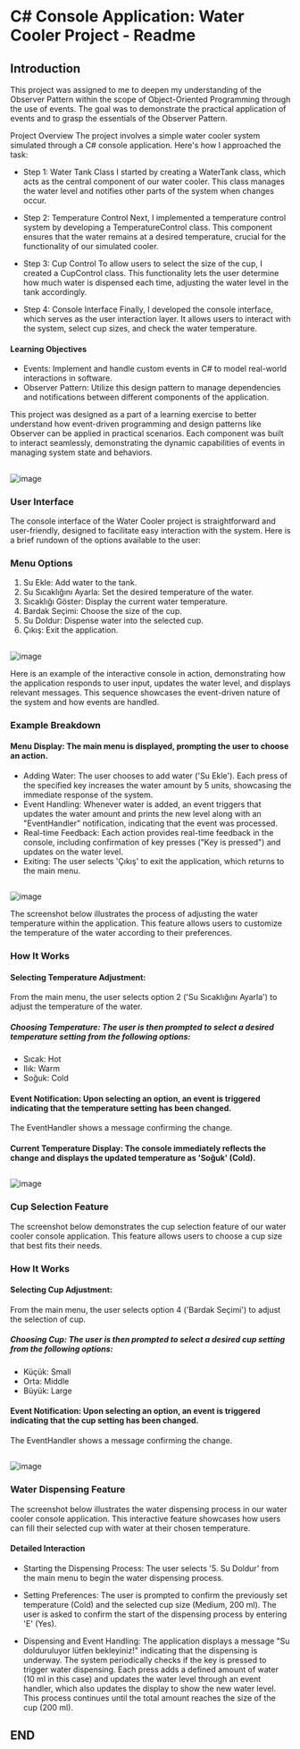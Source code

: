 # C# Console Application: Water Cooler Project - Readme

## Introduction
This project was assigned to me to deepen my understanding of the Observer Pattern within the scope of Object-Oriented Programming through the use of events. 
The goal was to demonstrate the practical application of events and to grasp the essentials of the Observer Pattern.

Project Overview
The project involves a simple water cooler system simulated through a C# console application. Here's how I approached the task:

- Step 1: Water Tank Class
I started by creating a WaterTank class, which acts as the central component of our water cooler. 
This class manages the water level and notifies other parts of the system when changes occur.

- Step 2: Temperature Control
Next, I implemented a temperature control system by developing a TemperatureControl class. 
This component ensures that the water remains at a desired temperature, crucial for the functionality of our simulated cooler.

- Step 3: Cup Control
To allow users to select the size of the cup, I created a CupControl class. 
This functionality lets the user determine how much water is dispensed each time, adjusting the water level in the tank accordingly.

- Step 4: Console Interface
Finally, I developed the console interface, which serves as the user interaction layer. 
It allows users to interact with the system, select cup sizes, and check the water temperature.

#### Learning Objectives
- Events: Implement and handle custom events in C# to model real-world interactions in software.
- Observer Pattern: Utilize this design pattern to manage dependencies and notifications between different components of the application.

This project was designed as a part of a learning exercise to better understand how event-driven programming and design patterns 
like Observer can be applied in practical scenarios. Each component was built to interact seamlessly, 
demonstrating the dynamic capabilities of events in managing system state and behaviors.

##

![image](https://github.com/user-attachments/assets/f7efb5e8-bd67-44dd-8d81-85295060460e)

### User Interface
The console interface of the Water Cooler project is straightforward and user-friendly, designed to facilitate easy interaction with the system. Here is a brief rundown of the options available to the user:


### Menu Options
1. Su Ekle: Add water to the tank.
2. Su Sıcaklığını Ayarla: Set the desired temperature of the water.
3. Sıcaklığı Göster: Display the current water temperature.
4. Bardak Seçimi: Choose the size of the cup.
5. Su Doldur: Dispense water into the selected cup.
6. Çıkış: Exit the application.

##

![image](https://github.com/user-attachments/assets/5a466f49-0104-4e8d-9ed6-27a3936178e8)

Here is an example of the interactive console in action, demonstrating how the application responds to user input, 
updates the water level, and displays relevant messages. This sequence showcases the event-driven nature of the system and how events are handled.


### Example Breakdown
#### Menu Display: The main menu is displayed, prompting the user to choose an action.
- Adding Water: The user chooses to add water ('Su Ekle'). Each press of the specified key increases the water amount by 5 units, showcasing the immediate response of the system.
- Event Handling: Whenever water is added, an event triggers that updates the water amount and prints the new level along with an "EventHandler" notification, indicating that the event was processed.
- Real-time Feedback: Each action provides real-time feedback in the console, including confirmation of key presses ("Key is pressed") and updates on the water level.
- Exiting: The user selects 'Çıkış' to exit the application, which returns to the main menu.

##

![image](https://github.com/user-attachments/assets/16c91943-39df-4a10-83ed-98b979417d61)

The screenshot below illustrates the process of adjusting the water temperature within the application. This feature allows users to customize the temperature of the water according to their preferences.


### How It Works
#### Selecting Temperature Adjustment: 
From the main menu, the user selects option 2 ('Su Sıcaklığını Ayarla') to adjust the temperature of the water.
##### Choosing Temperature: The user is then prompted to select a desired temperature setting from the following options:
- Sıcak: Hot
- Ilık: Warm
- Soğuk: Cold

#### Event Notification: Upon selecting an option, an event is triggered indicating that the temperature setting has been changed. 
The EventHandler shows a message confirming the change.

#### Current Temperature Display: The console immediately reflects the change and displays the updated temperature as 'Soğuk' (Cold).


##

![image](https://github.com/user-attachments/assets/a8be6986-4890-4c64-8e1b-bbb14fffcfdc)
### Cup Selection Feature
The screenshot below demonstrates the cup selection feature of our water cooler console application. 
This feature allows users to choose a cup size that best fits their needs.
### How It Works
#### Selecting Cup Adjustment: 
From the main menu, the user selects option 4 ('Bardak Seçimi') to adjust the selection of cup.
##### Choosing Cup: The user is then prompted to select a desired cup setting from the following options:
- Küçük: Small
- Orta: Middle
- Büyük: Large

#### Event Notification: Upon selecting an option, an event is triggered indicating that the cup setting has been changed. 
The EventHandler shows a message confirming the change.

## 

![image](https://github.com/user-attachments/assets/d9336ea3-9a1d-4a7b-bce0-c9da7421fd5f)

### Water Dispensing Feature

The screenshot below illustrates the water dispensing process in our water cooler console application. 
This interactive feature showcases how users can fill their selected cup with water at their chosen temperature.


#### Detailed Interaction
- Starting the Dispensing Process:
The user selects '5. Su Doldur' from the main menu to begin the water dispensing process.

- Setting Preferences:
The user is prompted to confirm the previously set temperature (Cold) and the selected cup size (Medium, 200 ml).
The user is asked to confirm the start of the dispensing process by entering 'E' (Yes).
- Dispensing and Event Handling:
The application displays a message "Su dolduruluyor lütfen bekleyiniz!" indicating that the dispensing is underway.
The system periodically checks if the key is pressed to trigger water dispensing.
Each press adds a defined amount of water (10 ml in this case) and updates the water level through an event handler, which also updates the display to show the new water level.
This process continues until the total amount reaches the size of the cup (200 ml).

## END

